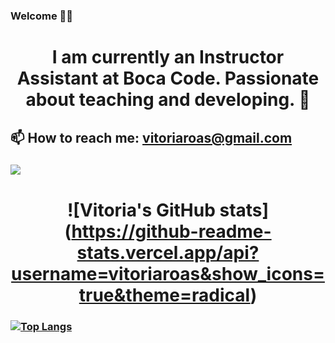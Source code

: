 ### Welcome 👋🏻

# <h1 align="center"> I am currently an Instructor Assistant at Boca Code. Passionate about teaching and developing. 🦄 </h1>
##  📫 How to reach me: vitoriaroas@gmail.com

### ![](https://komarev.com/ghpvc/?username=your-github-vitoriaroas&color=ff69b4)


### <h1 align="center"> ![Vitoria's GitHub stats] (https://github-readme-stats.vercel.app/api?username=vitoriaroas&show_icons=true&theme=radical)</h1>

### [![Top Langs](https://github-readme-stats.vercel.app/api/top-langs/?username=vitoriaroas&layout=compact)](https://github.com/anuraghazra/github-readme-stats)



<!--
**vitoriaroas/vitoriaroas** is a ✨ _special_ ✨ repository because its `README.md` (this file) appears on your GitHub profile.

Here are some ideas to get you started:

- 🔭 I’m currently working on ...
- 🌱 I’m currently learning ...
- 👯 I’m looking to collaborate on ...
- 🤔 I’m looking for help with ...
- 💬 Ask me about ...
- 📫 How to reach me: ...
- 😄 Pronouns: ...
- ⚡ Fun fact: ...
-->
